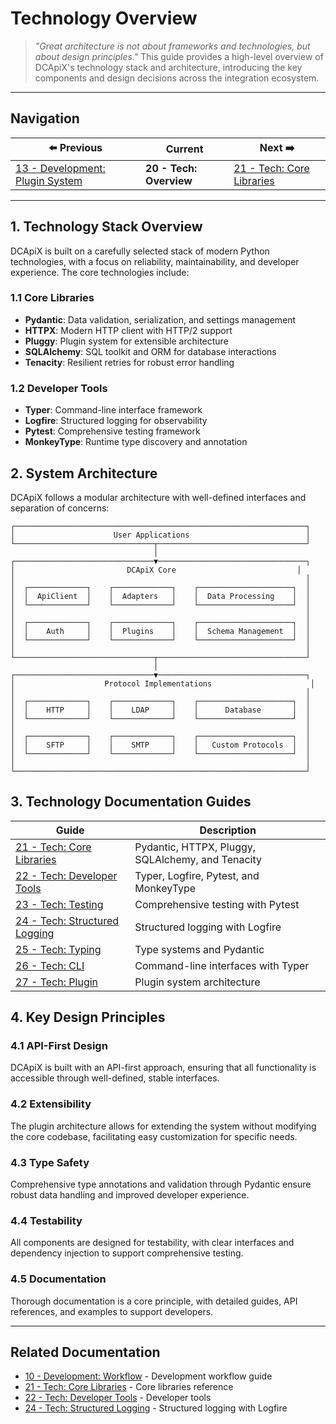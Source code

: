 # Technology Overview

> *"Great architecture is not about frameworks and technologies, but about design principles."*
> This guide provides a high-level overview of DCApiX's technology stack and architecture,
> introducing the key components and design decisions across the integration ecosystem.

---

## Navigation

| ⬅️ Previous | Current | Next ➡️ |
|-------------|---------|------------|
| [13 - Development: Plugin System](13-development-plugin-system.md) | **20 - Tech: Overview** | [21 - Tech: Core Libraries](21-tech-core-libraries.md) |

---

## 1. Technology Stack Overview

DCApiX is built on a carefully selected stack of modern Python technologies, with a focus on reliability,
maintainability, and developer experience. The core technologies include:

### 1.1 Core Libraries

* **Pydantic**: Data validation, serialization, and settings management
* **HTTPX**: Modern HTTP client with HTTP/2 support
* **Pluggy**: Plugin system for extensible architecture
* **SQLAlchemy**: SQL toolkit and ORM for database interactions
* **Tenacity**: Resilient retries for robust error handling

### 1.2 Developer Tools

* **Typer**: Command-line interface framework
* **Logfire**: Structured logging for observability
* **Pytest**: Comprehensive testing framework
* **MonkeyType**: Runtime type discovery and annotation

## 2. System Architecture

DCApiX follows a modular architecture with well-defined interfaces and separation of concerns:

```
┌─────────────────────────────────────────────────────────────────┐
│                      User Applications                          │
└───────────────────────────────┬─────────────────────────────────┘
                                │
┌───────────────────────────────▼─────────────────────────────────┐
│                         DCApiX Core                           │
│                                                                 │
│  ┌─────────────┐    ┌─────────────┐    ┌─────────────────────┐  │
│  │  ApiClient  │    │  Adapters   │    │  Data Processing    │  │
│  └─────────────┘    └─────────────┘    └─────────────────────┘  │
│                                                                 │
│  ┌─────────────┐    ┌─────────────┐    ┌─────────────────────┐  │
│  │    Auth     │    │  Plugins    │    │  Schema Management  │  │
│  └─────────────┘    └─────────────┘    └─────────────────────┘  │
│                                                                 │
└───────────────────────────────┬─────────────────────────────────┘
                                │
┌───────────────────────────────▼─────────────────────────────────┐
│                    Protocol Implementations                      │
│                                                                 │
│  ┌─────────────┐    ┌─────────────┐    ┌─────────────────────┐  │
│  │    HTTP     │    │    LDAP     │    │      Database       │  │
│  └─────────────┘    └─────────────┘    └─────────────────────┘  │
│                                                                 │
│  ┌─────────────┐    ┌─────────────┐    ┌─────────────────────┐  │
│  │    SFTP     │    │    SMTP     │    │   Custom Protocols  │  │
│  └─────────────┘    └─────────────┘    └─────────────────────┘  │
│                                                                 │
└─────────────────────────────────────────────────────────────────┘
```

## 3. Technology Documentation Guides

| Guide | Description |
|-------|-------------|
| [21 - Tech: Core Libraries](21-tech-core-libraries.md) | Pydantic, HTTPX, Pluggy, SQLAlchemy, and Tenacity |
| [22 - Tech: Developer Tools](22-tech-developer-tools.md) | Typer, Logfire, Pytest, and MonkeyType |
| [23 - Tech: Testing](23-tech-testing.md) | Comprehensive testing with Pytest |
| [24 - Tech: Structured Logging](24-tech-structured-logging.md) | Structured logging with Logfire |
| [25 - Tech: Typing](25-tech-typing.md) | Type systems and Pydantic |
| [26 - Tech: CLI](26-tech-cli.md) | Command-line interfaces with Typer |
| [27 - Tech: Plugin](27-tech-plugin.md) | Plugin system architecture |

## 4. Key Design Principles

### 4.1 API-First Design

DCApiX is built with an API-first approach, ensuring that all functionality is accessible through well-defined, stable
interfaces.

### 4.2 Extensibility

The plugin architecture allows for extending the system without modifying the core codebase, facilitating easy
customization for specific needs.

### 4.3 Type Safety

Comprehensive type annotations and validation through Pydantic ensure robust data handling and improved developer
experience.

### 4.4 Testability

All components are designed for testability, with clear interfaces and dependency injection to support comprehensive
testing.

### 4.5 Documentation

Thorough documentation is a core principle, with detailed guides, API references, and examples to support developers.

---

## Related Documentation

* [10 - Development: Workflow](10-development-workflow.md) - Development workflow guide
* [21 - Tech: Core Libraries](21-tech-core-libraries.md) - Core libraries reference
* [22 - Tech: Developer Tools](22-tech-developer-tools.md) - Developer tools
* [24 - Tech: Structured Logging](24-tech-structured-logging.md) - Structured logging with Logfire
